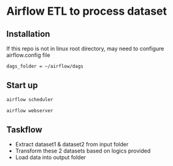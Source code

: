 # Airflow ETL to process dataset


## Installation

If this repo is not in linux root directory, may need to configure airflow.config file
```bash
dags_folder = ~/airflow/dags
```

## Start up

```bash
airflow scheduler
```
```bash
airflow webserver
```

## Taskflow
- Extract dataset1 & dataset2 from input folder
- Transform these 2 datasets based on logics provided
- Load data into output folder
